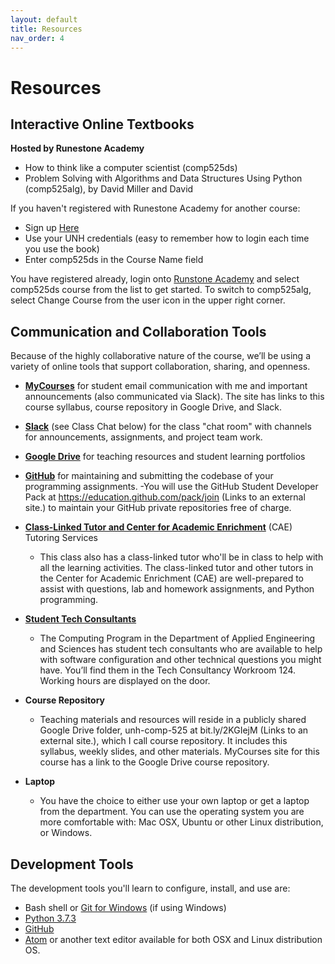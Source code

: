 ```yaml
---
layout: default
title: Resources
nav_order: 4
---
```

# Resources

## Interactive Online Textbooks
**Hosted by Runestone Academy**
- How to think like a computer scientist (comp525ds)
- Problem Solving with Algorithms and Data Structures Using Python (comp525alg), by David Miller and David


If you haven't registered with Runestone Academy for another course:
- Sign up [Here](https://runestone.academy/runestone/default/user/register)
- Use your UNH credentials (easy to remember how to login each time you use the book)
- Enter comp525ds in the Course Name field

You have registered already, login onto [Runstone Academy](https://runestone.academy/runestone/default/user/login) and select comp525ds course from the list to get started. To switch to comp525alg, select Change Course from the user icon in the upper right corner.

## Communication and Collaboration Tools

Because of the highly collaborative nature of the course, we’ll be using a variety of online tools that support collaboration, sharing, and openness.

- **[MyCourses](http://mycourses.unh.edu)** for student email communication with me and important announcements (also communicated via Slack). The site has links to this course syllabus, course repository in Google Drive, and Slack.
- **[Slack](https://2019-fall-comp525.slack.com)** (see Class Chat below) for the class "chat room" with channels for announcements, assignments, and project team work.
- **[Google Drive](https://drive.google.com)** for teaching resources and student learning portfolios
- **[GitHub](https://github.com)** for maintaining and submitting the codebase of your programming assignments.
   -You will use the GitHub Student Developer Pack at https://education.github.com/pack/join (Links to an external site.) to maintain your GitHub private repositories free of charge.
- **[Class-Linked Tutor and Center for Academic Enrichment](/comp525.github.io/docs/staff/tutors)** (CAE) Tutoring Services
   - This class also has a class-linked tutor who'll be in class to help with all the learning activities. The class-linked tutor and other tutors in the Center for Academic Enrichment (CAE) are well-prepared to assist with questions, lab and homework assignments, and Python programming.

- **[Student Tech Consultants](/comp525.github.io/docs/staff/techs)**
   - The Computing  Program in the Department of Applied Engineering and Sciences has student tech consultants who are available to help with software configuration and other technical questions you might have. You’ll find them in the Tech Consultancy Workroom 124. Working hours are displayed on the door.

- **Course Repository**
   - Teaching materials and resources will reside in a publicly shared Google Drive folder, unh-comp-525 at bit.ly/2KGIejM (Links to an external site.), which I call course repository. It includes this syllabus, weekly slides, and other materials. MyCourses site for this course has a link to the Google Drive course repository.

- **Laptop**
   - You have the choice to either use your own laptop or get a laptop from the department. You can use the operating system you are more comfortable with: Mac OSX,  Ubuntu or other Linux distribution, or Windows.

## Development Tools

The development tools you'll learn to configure, install, and use are:

- Bash shell  or [Git for Windows](https://gitforwindows.org/) (if using Windows)
- [Python 3.7.3](https://www.python.org/downloads/)
- [GitHub](https://github.com/)
- [Atom](https://atom.io/) or another text editor available for both OSX and Linux distribution OS.
